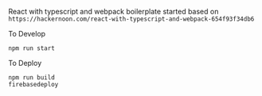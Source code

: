 React with typescript and webpack boilerplate started based on <br>
`https://hackernoon.com/react-with-typescript-and-webpack-654f93f34db6`


To Develop

`npm run start`



To Deploy

`npm run build`<br>
`firebasedeploy`<br>
